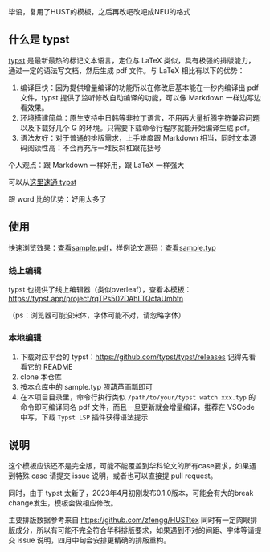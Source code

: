 毕设，复用了HUST的模板，之后再改吧改吧成NEU的格式

## 什么是 typst

[typst](https://github.com/typst/typst) 是最新最热的标记文本语言，定位与 LaTeX 类似，具有极强的排版能力，通过一定的语法写文档，然后生成 pdf 文件。与 LaTeX 相比有以下的优势：

1. 编译巨快：因为提供增量编译的功能所以在修改后基本能在一秒内编译出 pdf 文件，typst 提供了监听修改自动编译的功能，可以像 Markdown 一样边写边看效果。
2. 环境搭建简单：原生支持中日韩等非拉丁语言，不用再大量折腾字符兼容问题以及下载好几个 G 的环境。只需要下载命令行程序就能开始编译生成 pdf。
3. 语法友好：对于普通的排版需求，上手难度跟 Markdown 相当，同时文本源码阅读性高：不会再充斥一堆反斜杠跟花括号

个人观点：跟 Markdown 一样好用，跟 LaTeX 一样强大

可以从[这里速通 typst](https://typst.app/docs/tutorial)

跟 word 比的优势：好用太多了

## 使用

快速浏览效果：[查看sample.pdf](./sample.pdf)，样例论文源码：[查看sample.typ](./sample.typ)

### 线上编辑

typst 也提供了线上编辑器（类似overleaf），查看本模板：
https://typst.app/project/rqTPs502DAhLTQctaUmbtn

（ps：浏览器可能没宋体，字体可能不对，请忽略字体）

### 本地编辑

1. 下载对应平台的 typst：https://github.com/typst/typst/releases 记得先看看它的 README
2. clone 本仓库
3. 按本仓库中的 sample.typ 照葫芦画瓢即可
4. 在本项目目录里，命令行执行类似 `/path/to/your/typst watch xxx.typ` 的命令即可编译同名 pdf 文件，而且一旦更新就会增量编译，推荐在 VSCode 中写，下载 `Typst LSP` 插件获得语法提示

## 说明

这个模板应该还不是完全版，可能不能覆盖到华科论文的所有case要求，如果遇到特殊 case 请提交 issue 说明，或者也可以直接提 pull request。

同时，由于 typst 太新了，2023年4月初刚发布0.1.0版本，可能会有大的break change发生，模板会做相应修改。

主要排版数据参考来自 https://github.com/zfengg/HUSTtex 同时有一定肉眼排版成分，所以有可能不完全符合华科排版要求，如果遇到不对的间距、字体等请提交 issue 说明，四月中旬会安排更精确的排版重构。

